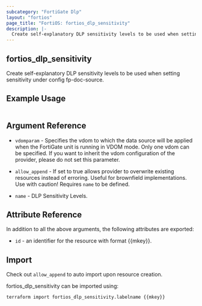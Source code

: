 ```yaml
---
subcategory: "FortiGate Dlp"
layout: "fortios"
page_title: "FortiOS: fortios_dlp_sensitivity"
description: |-
  Create self-explanatory DLP sensitivity levels to be used when setting sensitivity under config fp-doc-source.
---
```


## fortios_dlp_sensitivity
Create self-explanatory DLP sensitivity levels to be used when setting sensitivity under config fp-doc-source.

## Example Usage

```hcl

```

## Argument Reference
* `vdomparam` - Specifies the vdom to which the data source will be applied when the FortiGate unit is running in VDOM mode. Only one vdom can be specified. If you want to inherit the vdom configuration of the provider, please do not set this parameter.
* `allow_append` - If set to true allows provider to overwrite existing resources instead of erroring. Useful for brownfield implementations. Use with caution! Requires `name` to be defined.

* `name` - DLP Sensitivity Levels.

## Attribute Reference

In addition to all the above arguments, the following attributes are exported:
* `id` - an identifier for the resource with format {{mkey}}.

## Import

Check out `allow_append` to auto import upon resource creation.

fortios_dlp_sensitivity can be imported using:
```sh
terraform import fortios_dlp_sensitivity.labelname {{mkey}}
```
